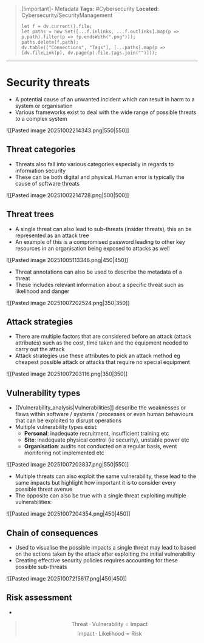> [!important]- Metadata
> **Tags:** #Cybersecurity 
> **Located:** Cybersecurity/SecurityManagement
> ```dataviewjs
> let f = dv.current().file;
> let paths = new Set([...f.inlinks, ...f.outlinks].map(p => p.path).filter(p => !p.endsWith(".png")));
> paths.delete(f.path);
> dv.table(["Connections", "Tags"], [...paths].map(p => [dv.fileLink(p), dv.page(p).file.tags.join("")]));
> ```

___
# Security threats
- A potential cause of an unwanted incident which can result in harm to a system or organisation
- Various frameworks exist to deal with the wide range of possible threats to a complex system

![[Pasted image 20251002214343.png|550|550]]
## Threat categories
- Threats also fall into various categories especially in regards to information security 
- These can be both digital and physical. Human error is typically the cause of software threats

![[Pasted image 20251002214728.png|500|500]]


## Threat trees
- A single threat can also lead to sub-threats (insider threats), this an be represented as an attack tree 
- An example of this is a compromised password leading to other key resources in an organisation being exposed to attacks as well


![[Pasted image 20251005113346.png|450|450]]

- Threat annotations can also be used to describe the metadata of a threat 
- These includes relevant information about a specific threat such as likelihood and danger

![[Pasted image 20251007202524.png|350|350]]

## Attack strategies
- There are multiple factors that are considered before an attack (attack attributes) such as the cost, time taken and the equipment needed to carry out the attack
- Attack strategies use these attributes to pick an attack method eg cheapest possible attack or attacks that require no special equipment

![[Pasted image 20251007203116.png|350|350]]


## Vulnerability types
- [[Vulnerability_analysis|Vulnerabilities]] describe the weaknesses or flaws within software / systems / processes or even human behaviours that can be exploited to disrupt operations
- Multiple vulnerability types exist:
	- **Personal**: inadequate recruitment, insufficient training etc  
	- **Site**: inadequate physical control (ie security), unstable power etc
	- **Organisation**: audits not conducted on a regular basis, event monitoring not implemented etc


![[Pasted image 20251007203837.png|550|550]]


- Multiple threats can also exploit the same vulnerability, these lead to the same impacts but highlight how important it is to consider every possible threat avenue 
- The opposite can also be true with a single threat exploiting multiple vulnerabilities:

![[Pasted image 20251007204354.png|450|450]]


## Chain of consequences 
- Used to visualise the possible impacts a single threat may lead to based on the actions taken by the attack after exploiting the initial vulnerability
- Creating effective security policies requires accounting for these possible sub-threats

![[Pasted image 20251007215617.png|450|450]]

## Risk assessment 
- 



>$$\text{Threat}\cdot \text{Vulnerability}=\text{Impact}$$$$\text{Impact}\cdot \text{Likelihood}=\text{Risk}$$
